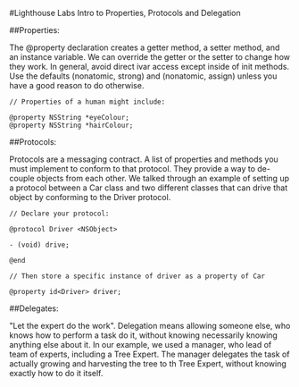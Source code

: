#Lighthouse Labs Intro to Properties, Protocols and Delegation

##Properties:

The @property declaration creates a getter method, a setter method, and an instance variable. We can override the getter or the setter to change how they work. In general, avoid direct ivar access except inside of init methods. Use the defaults (nonatomic, strong) and (nonatomic, assign) unless you have a good reason to do otherwise.
```
// Properties of a human might include:

@property NSString *eyeColour;
@property NSString *hairColour;
```

##Protocols:

Protocols are a messaging contract. A list of properties and methods you must implement to conform to that protocol. They provide a way to de-couple objects from each other. We talked through an example of setting up a protocol between a Car class and two different classes that can drive that object by conforming to the Driver protocol.
```
// Declare your protocol:

@protocol Driver <NSObject>

- (void) drive;

@end

// Then store a specific instance of driver as a property of Car

@property id<Driver> driver;
```

##Delegates:

"Let the expert do the work". Delegation means allowing someone else, who knows how to perform a task do it, without knowing necessarily knowing anything else about it. In our example, we used a manager, who lead of team of experts, including a Tree Expert. The manager delegates the task of actually growing and harvesting the tree to th Tree Expert, without knowing exactly how to do it itself.
